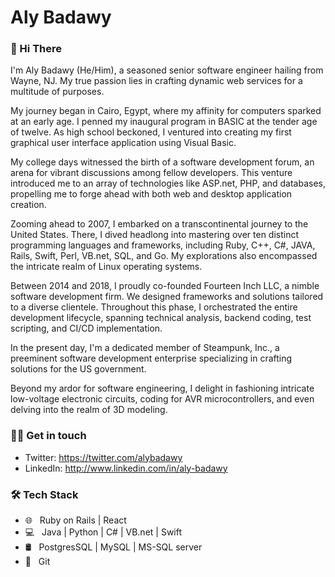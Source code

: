 # Aly Badawy

### 👋 Hi There

I'm Aly Badawy (He/Him), a seasoned senior software engineer hailing from Wayne, NJ. My true passion lies in crafting dynamic web services for a multitude of purposes.

My journey began in Cairo, Egypt, where my affinity for computers sparked at an early age. I penned my inaugural program in BASIC at the tender age of twelve. As high school beckoned, I ventured into creating my first graphical user interface application using Visual Basic.

My college days witnessed the birth of a software development forum, an arena for vibrant discussions among fellow developers. This venture introduced me to an array of technologies like ASP.net, PHP, and databases, propelling me to forge ahead with both web and desktop application creation.

Zooming ahead to 2007, I embarked on a transcontinental journey to the United States. There, I dived headlong into mastering over ten distinct programming languages and frameworks, including Ruby, C++, C#, JAVA, Rails, Swift, Perl, VB.net, SQL, and Go. My explorations also encompassed the intricate realm of Linux operating systems.

Between 2014 and 2018, I proudly co-founded Fourteen Inch LLC, a nimble software development firm. We designed frameworks and solutions tailored to a diverse clientele. Throughout this phase, I orchestrated the entire development lifecycle, spanning technical analysis, backend coding, test scripting, and CI/CD implementation.

In the present day, I'm a dedicated member of Steampunk, Inc., a preeminent software development enterprise specializing in crafting solutions for the US government.

Beyond my ardor for software engineering, I delight in fashioning intricate low-voltage electronic circuits, coding for AVR microcontrollers, and even delving into the realm of 3D modeling.


### 🤝🏻 Get in touch
- Twitter: https://twitter.com/alybadawy
- LinkedIn: http://www.linkedin.com/in/aly-badawy


### 🛠 Tech Stack

- 🌐 &nbsp; Ruby on Rails | React
- 💻 &nbsp; Java | Python | C# | VB.net | Swift
- 🛢 &nbsp; PostgresSQL | MySQL | MS-SQL server
- 🔧 &nbsp; Git
